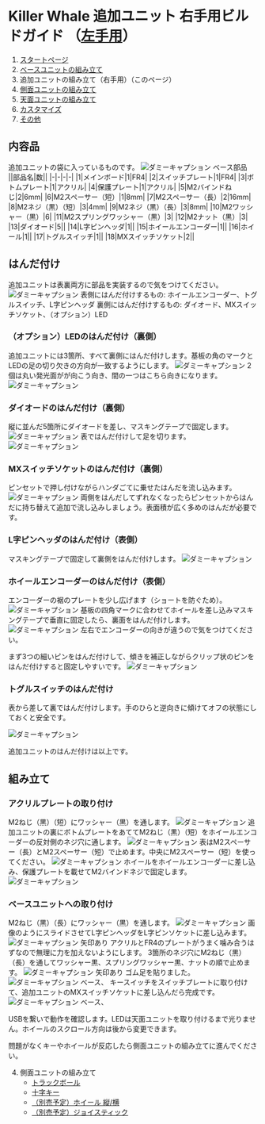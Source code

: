 
# Killer Whale 追加ユニット 右手用ビルドガイド （[左手用](../左手用/ベースユニット.md)）

1. [スタートページ](../README.md)
2. [ベースユニットの組み立て](../右手用/2_ベースユニット.md)
3. 追加ユニットの組み立て（右手用）（このページ）
4. [側面ユニットの組み立て](../右手用/4_側面ユニット_トラックボール.md)
5. [天面ユニットの組み立て](../右手用/5_天面ユニット.md)
6. [カスタマイズ](../右手用/6_カスタマイズ.md)
7. [その他](../右手用/7_その他.md)

## 内容品
追加ユニットの袋に入っているものです。
![ダミーキャプション ベース部品](../img/IMG_.jpeg)  
||部品名|数||
|-|-|-|-|
|1|メインボード|1|FR4|
|2|スイッチプレート|1|FR4|
|3|ボトムプレート|1|アクリル|
|4|保護プレート|1|アクリル|
|5|M2バインドねじ|2|6mm|
|6|M2スペーサー（短）|1|8mm|
|7|M2スペーサー（長）|2|16mm|
|8|M2ネジ（黒）（短）|3|4mm|
|9|M2ネジ（黒）（長）|3|8mm|
|10|M2ワッシャー（黒）|6|
|11|M2スプリングワッシャー（黒）|3|
|12|M2ナット（黒）|3|
|13|ダイオード|5||
|14|L字ピンヘッダ|1||
|15|ホイールエンコーダー|1||
|16|ホイール|1||
|17|トグルスイッチ|1||
|18|MXスイッチソケット|2||

## はんだ付け
追加ユニットは表裏両方に部品を実装するので気をつけてください。
![ダミーキャプション ](../img/IMG_.jpeg)
表側にはんだ付けするもの: ホイールエンコーダー、トグルスイッチ、L字ピンヘッダ
裏側にはんだ付けするもの: ダイオード、MXスイッチソケット、（オプション）LED

### （オプション）LEDのはんだ付け（裏側）
追加ユニットには3箇所、すべて裏側にはんだ付けします。基板の角のマークとLEDの足の切り欠きの方向が一致するようにします。
![ダミーキャプション ](../img/IMG_.jpeg)
2個は丸い発光面がが向こう向き、間の一つはこちら向きになります。
![ダミーキャプション ](../img/IMG_.jpeg)

### ダイオードのはんだ付け（裏側）
縦に並んだ5箇所にダイオードを差し、マスキングテープで固定します。
![ダミーキャプション ](../img/IMG_.jpeg)
表ではんだ付けして足を切ります。
![ダミーキャプション ](../img/IMG_.jpeg)

### MXスイッチソケットのはんだ付け（裏側）
ピンセットで押し付けながらハンダごてに乗せたはんだを流し込みます。
![ダミーキャプション ](../img/IMG_.jpeg)
両側をはんだしてずれなくなったらピンセットからはんだに持ち替えて追加で流し込みしましょう。表面積が広く多めのはんだが必要です。

### L字ピンヘッダのはんだ付け（表側）
マスキングテープで固定して裏側をはんだ付けします。
![ダミーキャプション ](../img/IMG_.jpeg)

### ホイールエンコーダーのはんだ付け（表側）
エンコーダーの裾のプレートを少し広げます（ショートを防ぐため）。
![ダミーキャプション ](../img/IMG_.jpeg)
基板の四角マークに合わせてホイールを差し込みマスキングテープで垂直に固定したら、裏面をはんだ付けします。
![ダミーキャプション ](../img/IMG_.jpeg)
左右でエンコーダーの向きが違うので気をつけてください。

まず3つの細いピンをはんだ付けして、傾きを補正しながらクリップ状のピンをはんだ付けすると固定しやすいです。
![ダミーキャプション ](../img/IMG_.jpeg)

### トグルスイッチのはんだ付け
表から差して裏ではんだ付けします。手のひらと逆向きに傾けてオフの状態にしておくと安全です。

![ダミーキャプション ](../img/IMG_.jpeg)
  
追加ユニットのはんだ付けは以上です。

## 組み立て
### アクリルプレートの取り付け
M2ねじ（黒）（短）にワッシャー（黒）を通します。
![ダミーキャプション ](../img/IMG_.jpeg)
追加ユニットの裏にボトムプレートをあててM2ねじ（黒）（短）をホイールエンコーダーの反対側のネジ穴に通します。
![ダミーキャプション ](../img/IMG_.jpeg)
表はM2スペーサー（長）とM2スペーサー（短）で止めます。中央にM2スペーサー（短）を使ってください。
![ダミーキャプション ](../img/IMG_.jpeg)
ホイールをホイールエンコーダーに差し込み、保護プレートを載せてM2バインドネジで固定します。
![ダミーキャプション ](../img/IMG_.jpeg)

### ベースユニットへの取り付け

M2ねじ（黒）（長）にワッシャー（黒）を通します。
![ダミーキャプション ](../img/IMG_.jpeg)
画像のようにスライドさせてL字ピンヘッダをL字ピンソケットに差し込みます。
![ダミーキャプション 矢印あり](../img/IMG_.jpeg)
アクリルとFR4のプレートがうまく噛み合うはずなので無理に力を加えないようにします。
3箇所のネジ穴にM2ねじ（黒）（長）を通してワッシャー黒、スプリングワッシャー黒、ナットの順で止めます。
![ダミーキャプション 矢印あり](../img/IMG_.jpeg)
ゴム足を貼りました。
![ダミーキャプション ベース、](../img/IMG_.jpeg)
キースイッチをスイッチプレートに取り付けて、追加ユニットのMXスイッチソケットに差し込んだら完成です。
![ダミーキャプション ベース、](../img/IMG_.jpeg)
  
USBを繋いで動作を確認します。LEDは天面ユニットを取り付けるまで光りません。ホイールのスクロール方向は後から変更できます。

問題がなくキーやホイールが反応したら側面ユニットの組み立てに進んでください。

4. 側面ユニットの組み立て
   - [トラックボール](../右手用/4_側面ユニット_トラックボール.md)
   - [十字キー](../右手用/4_側面ユニット_十字キー.md)
   - [（別売予定）ホイール 縦/横](../右手用/4_側面ユニット_ホイール.md)
   - [（別売予定）ジョイスティック](../右手用/4_側面ユニット_ジョイスティック.md)
